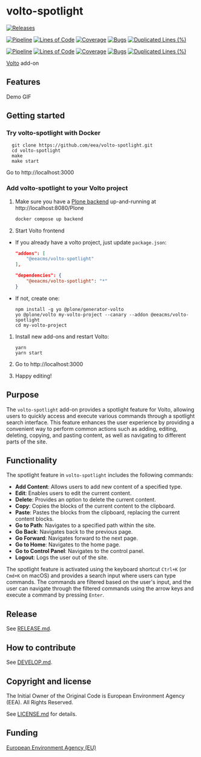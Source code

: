 # volto-spotlight

[![Releases](https://img.shields.io/github/v/release/eea/volto-spotlight)](https://github.com/eea/volto-spotlight/releases)

[![Pipeline](https://ci.eionet.europa.eu/buildStatus/icon?job=volto-addons%2Fvolto-spotlight%2Fmaster&subject=master)](https://ci.eionet.europa.eu/view/Github/job/volto-addons/job/volto-spotlight/job/master/display/redirect)
[![Lines of Code](https://sonarqube.eea.europa.eu/api/project_badges/measure?project=volto-spotlight-master&metric=ncloc)](https://sonarqube.eea.europa.eu/dashboard?id=volto-spotlight-master)
[![Coverage](https://sonarqube.eea.europa.eu/api/project_badges/measure?project=volto-spotlight-master&metric=coverage)](https://sonarqube.eea.europa.eu/dashboard?id=volto-spotlight-master)
[![Bugs](https://sonarqube.eea.europa.eu/api/project_badges/measure?project=volto-spotlight-master&metric=bugs)](https://sonarqube.eea.europa.eu/dashboard?id=volto-spotlight-master)
[![Duplicated Lines (%)](https://sonarqube.eea.europa.eu/api/project_badges/measure?project=volto-spotlight-master&metric=duplicated_lines_density)](https://sonarqube.eea.europa.eu/dashboard?id=volto-spotlight-master)

[![Pipeline](https://ci.eionet.europa.eu/buildStatus/icon?job=volto-addons%2Fvolto-spotlight%2Fdevelop&subject=develop)](https://ci.eionet.europa.eu/view/Github/job/volto-addons/job/volto-spotlight/job/develop/display/redirect)
[![Lines of Code](https://sonarqube.eea.europa.eu/api/project_badges/measure?project=volto-spotlight-develop&metric=ncloc)](https://sonarqube.eea.europa.eu/dashboard?id=volto-spotlight-develop)
[![Coverage](https://sonarqube.eea.europa.eu/api/project_badges/measure?project=volto-spotlight-develop&metric=coverage)](https://sonarqube.eea.europa.eu/dashboard?id=volto-spotlight-develop)
[![Bugs](https://sonarqube.eea.europa.eu/api/project_badges/measure?project=volto-spotlight-develop&metric=bugs)](https://sonarqube.eea.europa.eu/dashboard?id=volto-spotlight-develop)
[![Duplicated Lines (%)](https://sonarqube.eea.europa.eu/api/project_badges/measure?project=volto-spotlight-develop&metric=duplicated_lines_density)](https://sonarqube.eea.europa.eu/dashboard?id=volto-spotlight-develop)

[Volto](https://github.com/plone/volto) add-on

## Features

Demo GIF

## Getting started

### Try volto-spotlight with Docker

      git clone https://github.com/eea/volto-spotlight.git
      cd volto-spotlight
      make
      make start

Go to http://localhost:3000

### Add volto-spotlight to your Volto project

1. Make sure you have a [Plone backend](https://plone.org/download) up-and-running at http://localhost:8080/Plone

   ```Bash
   docker compose up backend
   ```

1. Start Volto frontend

- If you already have a volto project, just update `package.json`:

  ```JSON
  "addons": [
      "@eeacms/volto-spotlight"
  ],

  "dependencies": {
      "@eeacms/volto-spotlight": "*"
  }
  ```

- If not, create one:

  ```
  npm install -g yo @plone/generator-volto
  yo @plone/volto my-volto-project --canary --addon @eeacms/volto-spotlight
  cd my-volto-project
  ```

1. Install new add-ons and restart Volto:

   ```
   yarn
   yarn start
   ```

1. Go to http://localhost:3000

1. Happy editing!

## Purpose

The `volto-spotlight` add-on provides a spotlight feature for Volto, allowing users to quickly access and execute various commands through a spotlight search interface. This feature enhances the user experience by providing a convenient way to perform common actions such as adding, editing, deleting, copying, and pasting content, as well as navigating to different parts of the site.

## Functionality

The spotlight feature in `volto-spotlight` includes the following commands:

- **Add Content**: Allows users to add new content of a specified type.
- **Edit**: Enables users to edit the current content.
- **Delete**: Provides an option to delete the current content.
- **Copy**: Copies the blocks of the current content to the clipboard.
- **Paste**: Pastes the blocks from the clipboard, replacing the current content blocks.
- **Go to Path**: Navigates to a specified path within the site.
- **Go Back**: Navigates back to the previous page.
- **Go Forward**: Navigates forward to the next page.
- **Go to Home**: Navigates to the home page.
- **Go to Control Panel**: Navigates to the control panel.
- **Logout**: Logs the user out of the site.

The spotlight feature is activated using the keyboard shortcut `Ctrl+K` (or `Cmd+K` on macOS) and provides a search input where users can type commands. The commands are filtered based on the user's input, and the user can navigate through the filtered commands using the arrow keys and execute a command by pressing `Enter`.

## Release

See [RELEASE.md](https://github.com/eea/volto-spotlight/blob/master/RELEASE.md).

## How to contribute

See [DEVELOP.md](https://github.com/eea/volto-spotlight/blob/master/DEVELOP.md).

## Copyright and license

The Initial Owner of the Original Code is European Environment Agency (EEA).
All Rights Reserved.

See [LICENSE.md](https://github.com/eea/volto-spotlight/blob/master/LICENSE.md) for details.

## Funding

[European Environment Agency (EU)](http://eea.europa.eu)
